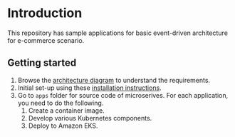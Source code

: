 # Introduction

This repository has sample applications for basic event-driven architecture for e-commerce scenario.

## Getting started

1. Browse the [architecture diagram](docs/arch.md) to understand the requirements.
2. Initial set-up using these [installation instructions](./install/README.md).
3. Go to `apps` folder for source code of microserives. For each application, you need to do the following.
   1. Create a container image.
   2. Develop various Kubernetes components.
   3. Deploy to Amazon EKS.
